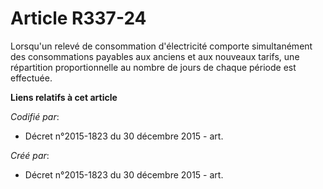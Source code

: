 # Article R337-24

Lorsqu'un relevé de consommation d'électricité comporte simultanément des consommations payables aux anciens et aux nouveaux
tarifs, une répartition proportionnelle au nombre de jours de chaque période est effectuée.

**Liens relatifs à cet article**

_Codifié par_:

  - Décret n°2015-1823 du 30 décembre 2015 - art.

_Créé par_:

  - Décret n°2015-1823 du 30 décembre 2015 - art.
